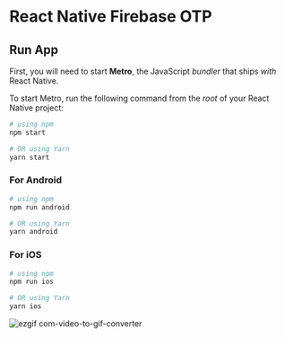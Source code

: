 # React Native Firebase OTP

## Run App

First, you will need to start **Metro**, the JavaScript _bundler_ that ships _with_ React Native.

To start Metro, run the following command from the _root_ of your React Native project:

```bash
# using npm
npm start

# OR using Yarn
yarn start
```

### For Android

```bash
# using npm
npm run android

# OR using Yarn
yarn android
```

### For iOS

```bash
# using npm
npm run ios

# OR using Yarn
yarn ios
```

![ezgif com-video-to-gif-converter](https://github.com/adarista012/react-native-firebase-otp/assets/74845162/58ffa6d7-1132-41bf-a1a8-16f5badd50df)
